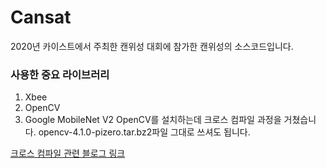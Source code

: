 # Cansat

2020년 카이스트에서 주최한 캔위성 대회에 참가한 캔위성의 소스코드입니다.

### 사용한 중요 라이브러리
1. Xbee
2. OpenCV
3. Google MobileNet V2
OpenCV를 설치하는데 크로스 컴파일 과정을 거쳤습니다.
opencv-4.1.0-pizero.tar.bz2파일 그대로 쓰셔도 됩니다.

[크로스 컴파일 관련 블로그 링크](https://yunslog.tistory.com/53z)
